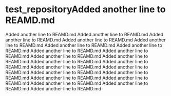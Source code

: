 # test_repositoryA d d e d   a n o t h e r   l i n e   t o   R E A M D . m d 
 A d d e d   a n o t h e r   l i n e   t o   R E A M D . m d 
 A d d e d   a n o t h e r   l i n e   t o   R E A M D . m d 
 A d d e d   a n o t h e r   l i n e   t o   R E A M D . m d 
 A d d e d   a n o t h e r   l i n e   t o   R E A M D . m d 
 A d d e d   a n o t h e r   l i n e   t o   R E A M D . m d 
 A d d e d   a n o t h e r   l i n e   t o   R E A M D . m d 
 A d d e d   a n o t h e r   l i n e   t o   R E A M D . m d 
 A d d e d   a n o t h e r   l i n e   t o   R E A M D . m d 
 A d d e d   a n o t h e r   l i n e   t o   R E A M D . m d 
 A d d e d   a n o t h e r   l i n e   t o   R E A M D . m d 
 A d d e d   a n o t h e r   l i n e   t o   R E A M D . m d 
 A d d e d   a n o t h e r   l i n e   t o   R E A M D . m d 
 A d d e d   a n o t h e r   l i n e   t o   R E A M D . m d 
 A d d e d   a n o t h e r   l i n e   t o   R E A M D . m d 
 A d d e d   a n o t h e r   l i n e   t o   R E A M D . m d 
 A d d e d   a n o t h e r   l i n e   t o   R E A M D . m d 
 A d d e d   a n o t h e r   l i n e   t o   R E A M D . m d 
 A d d e d   a n o t h e r   l i n e   t o   R E A M D . m d 
 A d d e d   a n o t h e r   l i n e   t o   R E A M D . m d 
 A d d e d   a n o t h e r   l i n e   t o   R E A M D . m d 
 A d d e d   a n o t h e r   l i n e   t o   R E A M D . m d 
 A d d e d   a n o t h e r   l i n e   t o   R E A M D . m d 
 